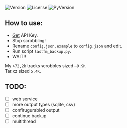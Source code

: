 ![Version](https://img.shields.io/pypi/v/lastfm-backup.svg?style=flat-square)
![License](https://img.shields.io/pypi/l/lastfm-backup.svg.svg?style=flat-square)
![PyVersion](https://img.shields.io/pypi/pyversions/lastfm-backup.svg.svg?style=flat-square)

**How to use:**
--------------
* [Get](http://www.last.fm/api/account/create) API Key.
* Stop scrobbling!
* Rename `config.json.example` to `config.json` and edit.
* Run script `lastfm_backup.py`.
* WAIT!!

My `>72,2k` tracks scrobbles sized `~9.9M`.  
Tar.xz sized `5.4K`.

**TODO:**
--------
- [ ] web service
- [ ] more output types (sqlite, csv)
- [ ] confirugurabled output
- [ ] continue backup
- [ ] multithread
